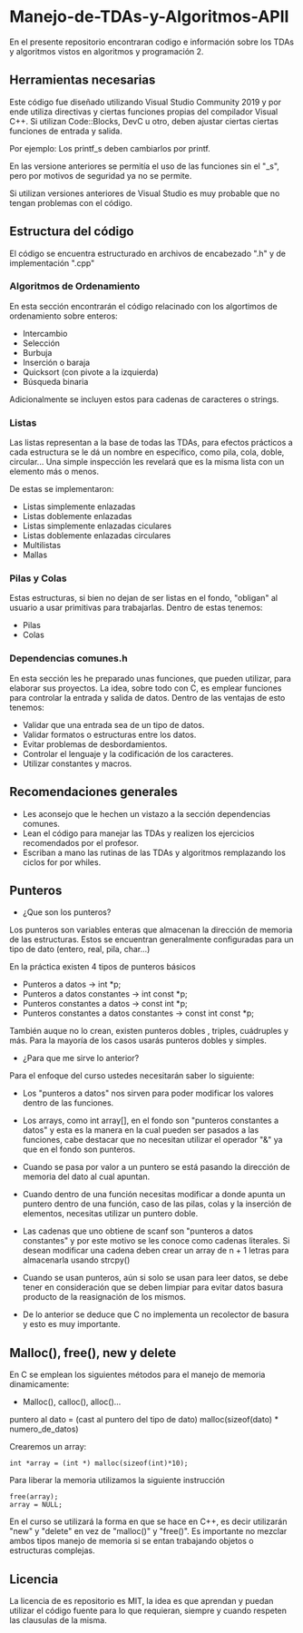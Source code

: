 # Manejo-de-TDAs-y-Algoritmos-APII
 En el presente repositorio encontraran codigo e información sobre los TDAs y algoritmos vistos en algoritmos y programación 2.

 ## Herramientas necesarias

 Este código fue diseñado utilizando Visual Studio Community 2019 y por ende utiliza directivas y ciertas funciones propias del compilador Visual C++. Si utilizan Code::Blocks, DevC u otro, deben ajustar ciertas ciertas funciones de entrada y salida.

 Por ejemplo:
 Los printf_s deben cambiarlos por printf.

 En las versione anteriores se permitía el uso de las funciones sin el "_s", pero por motivos de seguridad ya no se permite.

 Si utilizan versiones anteriores de Visual Studio es muy probable que no tengan problemas con el código. 

 ## Estructura del código

 El código se encuentra estructurado en archivos de encabezado ".h" y de implementación ".cpp"

### Algoritmos de Ordenamiento

En esta sección encontrarán el código relacinado con los algortimos de ordenamiento sobre enteros:

- Intercambio
- Selección
- Burbuja
- Inserción o baraja
- Quicksort (con pivote a la izquierda)
- Búsqueda binaria

Adicionalmente se incluyen estos para cadenas de caracteres o strings.

### Listas

Las listas representan a la base de todas las TDAs, para efectos prácticos a cada estructura se le dá un nombre en específico, como pila, cola, doble, circular... Una simple inspección les revelará que es la misma lista con un elemento más o menos.

De estas se implementaron:

- Listas simplemente enlazadas
- Listas doblemente enlazadas
- Listas simplemente enlazadas ciculares
- Listas doblemente enlazadas circulares
- Multilistas
- Mallas

### Pilas y Colas

Estas estructuras, si bien no dejan de ser listas en el fondo, "obligan" al usuario a usar primitivas para trabajarlas. Dentro de estas tenemos:

- Pilas 
- Colas

### Dependencias comunes.h

En esta sección les he preparado unas funciones, que pueden utilizar, para elaborar sus proyectos. La idea, sobre todo con C, es emplear funciones para controlar la entrada y salida de datos. Dentro de las ventajas de esto tenemos:

- Validar que una entrada sea de un tipo de datos.
- Validar formatos o estructuras entre los datos.
- Evitar problemas de desbordamientos.
- Controlar el lenguaje y la codificación de los caracteres.
- Utilizar constantes y macros.

## Recomendaciones generales

- Les aconsejo que le hechen un vistazo a la sección dependencias comunes.
- Lean el código para manejar las TDAs y realizen los ejercicios recomendados por el profesor.
- Escriban a mano las rutinas de las TDAs y algoritmos remplazando los ciclos for por whiles.

## Punteros

-  ¿Que son los punteros?

Los punteros son variables enteras que almacenan la dirección de memoria de las estructuras. Estos se encuentran generalmente configuradas para un tipo de dato (entero, real, pila, char...)

En la práctica existen 4 tipos de punteros básicos

- Punteros a datos -> int *p;
- Punteros a datos constantes -> int const *p;
- Punteros constantes a datos -> const int *p;
- Punteros constantes a datos constantes -> const int const *p;

También auque no lo crean, existen punteros dobles , triples, cuádruples y más. Para la mayoría de los casos usarás punteros dobles y simples.

- ¿Para que me sirve lo anterior?

Para el enfoque del curso ustedes necesitarán saber lo siguiente:

- Los "punteros a datos" nos sirven para poder modificar los valores dentro de las funciones.

- Los arrays, como int array[], en el fondo son "punteros constantes a datos" y esta es la manera en la cual pueden ser pasados a las funciones, cabe destacar que no necesitan utilizar el operador "&" ya que en el fondo son punteros.

- Cuando se pasa por valor a un puntero se está pasando la dirección de memoria del dato al cual apuntan.

- Cuando dentro de una función necesitas modificar a donde apunta un puntero dentro de una función, caso de las pilas, colas y la inserción de elementos, necesitas utilizar un puntero doble.

- Las cadenas que uno obtiene de scanf son "punteros a datos constantes" y por este motivo se les conoce como cadenas literales. Si desean modificar una cadena deben crear un array de n + 1 letras para almacenarla usando strcpy()

- Cuando se usan punteros, aún si solo se usan para leer datos, se debe tener en consideración que se deben limpiar para evitar datos basura producto de la reasignación de los mismos.

- De lo anterior se deduce que C no implementa un recolector de basura y esto es muy importante.

## Malloc(), free(), new y delete

En C se emplean los siguientes métodos para el manejo de memoria dinamicamente:

- Malloc(), calloc(), alloc()...

puntero al dato = (cast al puntero del tipo de dato) malloc(sizeof(dato) * numero_de_datos)

Crearemos un array:
```shell
int *array = (int *) malloc(sizeof(int)*10);
```


Para liberar la memoria utilizamos la siguiente instrucción
```shell
free(array);
array = NULL;
```

En el curso se utilizará la forma en que se hace en C++, es decir utilizarán "new" y "delete" en vez de "malloc()" y "free()". Es importante no mezclar ambos tipos manejo de memoria si se entan trabajando objetos o estructuras complejas.

 ## Licencia

 La licencia de es repositorio es MIT, la idea es que aprendan y puedan utilizar el código fuente para lo que requieran, siempre y cuando respeten las clausulas de la misma.

